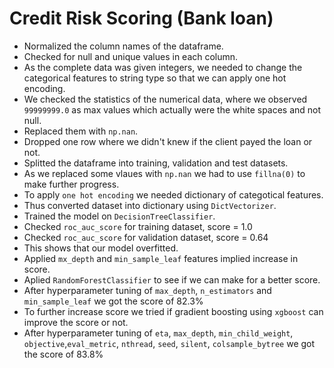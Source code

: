 # Credit Risk Scoring (Bank loan)

- Normalized the column names of the dataframe.
- Checked for null and unique values in each column.
- As the complete data was given integers, we needed to change the categorical features to string type so that we can apply one hot encoding.
- We checked the statistics of the numerical data, where we observed `99999999.0` as max values which actually were the white spaces and not null.
- Replaced them with `np.nan`.
- Dropped one row where we didn't knew if the client payed the loan or not.
- Splitted the dataframe into training, validation and test datasets.
- As we replaced some vlaues with `np.nan` we had to use `fillna(0)` to make further progress.
- To apply `one hot encoding` we needed dictionary of categotical features.
- Thus converted dataset into dictionary using `DictVectorizer`.
- Trained the model on `DecisionTreeClassifier`.
- Checked `roc_auc_score` for training dataset, score = 1.0
- Checked `roc_auc_score` for validation dataset, score = 0.64
- This shows that our model overfitted.
- Applied `mx_depth` and `min_sample_leaf` features implied increase in score.
- Aplied `RandomForestClassifier` to see if we can make for a better score.
- After hyperparameter tuning of `max_depth`, `n_estimators` and `min_sample_leaf` we got the score of 82.3%
- To further increase score we tried if gradient boosting using `xgboost` can improve the score or not.
- After hyperparameter tuning of `eta`, `max_depth`, `min_child_weight`, `objective`,`eval_metric`, `nthread`, `seed`, `silent`, `colsample_bytree` we got the score of 83.8%
